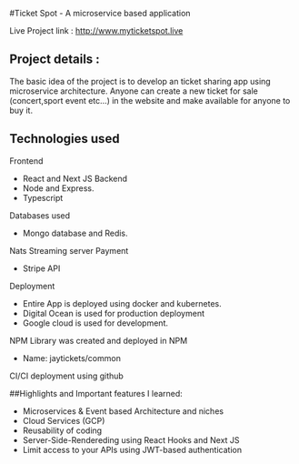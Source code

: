 #Ticket Spot - A microservice based application

Live Project link : http://www.myticketspot.live

## Project details :

The basic idea of the project is to develop an ticket sharing app using microservice architecture. 
Anyone can create a new ticket for sale (concert,sport event etc…) in the website and make available for anyone to buy it. 

 ## Technologies used
Frontend 
-	React and Next JS 
Backend
-	Node and Express.
-	Typescript

Databases used 
-	Mongo database and Redis.

Nats Streaming server
Payment 
-	Stripe API

Deployment
-	Entire App is deployed using docker and kubernetes.
-	Digital Ocean is used for production deployment 
-	Google cloud is used for development.

NPM Library was created and deployed in NPM
-	Name: jaytickets/common

CI/CI deployment using github

 ##Highlights and Important features I learned:

-	Microservices & Event based Architecture and niches
-	Cloud Services (GCP)
-	 Reusability of coding
-	Server-Side-Rendereding using React Hooks and Next JS
-	Limit access to your APIs using JWT-based authentication

